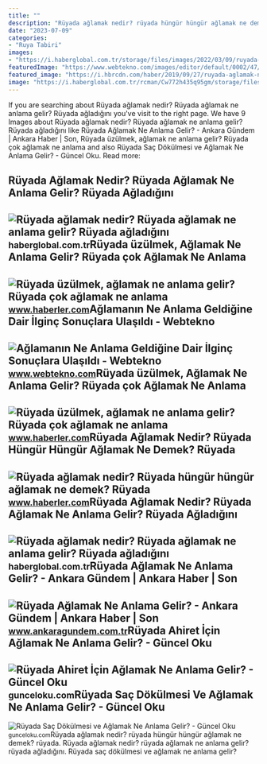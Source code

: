 ```yaml
---
title: ""
description: "Rüyada ağlamak nedir? rüyada hüngür hüngür ağlamak ne demek? rüyada"
date: "2023-07-09"
categories:
- "Ruya Tabiri"
images:
- "https://i.haberglobal.com.tr/storage/files/images/2022/03/09/ruyada-aglamak-nedir-ruyada-aglamak-ne-anlama-gelir-ruyada-agladigini-gormek-ne-demek-57fr.jpg"
featuredImage: "https://www.webtekno.com/images/editor/default/0002/47/13a117ade0647c09a995337d94b20aa8f8fdb093.jpeg"
featured_image: "https://i.hbrcdn.com/haber/2019/09/27/ruyada-aglamak-ne-anlama-gelir-ruyada-aglamak-12470798_9207_m.jpg"
image: "https://i.haberglobal.com.tr/rcman/Cw772h435q95gm/storage/files/images/2022/03/09/ruyada-aglamak-MjQx.jpg"
---
```


If you are searching about Rüyada ağlamak nedir? Rüyada ağlamak ne anlama gelir? Rüyada ağladığını you've visit to the right page. We have 9 Images about Rüyada ağlamak nedir? Rüyada ağlamak ne anlama gelir? Rüyada ağladığını like Rüyada Ağlamak Ne Anlama Gelir? - Ankara Gündem | Ankara Haber | Son, Rüyada üzülmek, ağlamak ne anlama gelir? Rüyada çok ağlamak ne anlama and also Rüyada Saç Dökülmesi ve Ağlamak Ne Anlama Gelir? - Güncel Oku. Read more:

Rüyada Ağlamak Nedir? Rüyada Ağlamak Ne Anlama Gelir? Rüyada Ağladığını
-----------------------------------------------------------------------

 ![Rüyada ağlamak nedir? Rüyada ağlamak ne anlama gelir? Rüyada ağladığını](https://i.haberglobal.com.tr/rcman/Cw772h435q95gm/storage/files/images/2022/03/09/ruyada-aglamak-MjQx.jpg) <small>haberglobal.com.tr</small>Rüyada üzülmek, Ağlamak Ne Anlama Gelir? Rüyada çok Ağlamak Ne Anlama
---------------------------------------------------------------------

 ![Rüyada üzülmek, ağlamak ne anlama gelir? Rüyada çok ağlamak ne anlama](https://i.hbrcdn.com/haber/2019/09/27/ruyada-aglamak-ne-anlama-gelir-ruyada-aglamak-12470798_8368_m.jpg) <small>www.haberler.com</small>Ağlamanın Ne Anlama Geldiğine Dair İlginç Sonuçlara Ulaşıldı - Webtekno
-----------------------------------------------------------------------

 ![Ağlamanın Ne Anlama Geldiğine Dair İlginç Sonuçlara Ulaşıldı - Webtekno](https://www.webtekno.com/images/editor/default/0002/47/13a117ade0647c09a995337d94b20aa8f8fdb093.jpeg) <small>www.webtekno.com</small>Rüyada üzülmek, Ağlamak Ne Anlama Gelir? Rüyada çok Ağlamak Ne Anlama
---------------------------------------------------------------------

 ![Rüyada üzülmek, ağlamak ne anlama gelir? Rüyada çok ağlamak ne anlama](https://i.hbrcdn.com/haber/2019/09/27/ruyada-aglamak-ne-anlama-gelir-ruyada-aglamak-12470798_9207_m.jpg) <small>www.haberler.com</small>Rüyada Ağlamak Nedir? Rüyada Hüngür Hüngür Ağlamak Ne Demek? Rüyada
-------------------------------------------------------------------

 ![Rüyada ağlamak nedir? Rüyada hüngür hüngür ağlamak ne demek? Rüyada](https://i.hbrcdn.com/haber/2022/08/18/ruyada-aglamak-nedir-ruyada-aglamak-ne-anlama-15186694_7144_amp.jpg) <small>www.haberler.com</small>Rüyada Ağlamak Nedir? Rüyada Ağlamak Ne Anlama Gelir? Rüyada Ağladığını
-----------------------------------------------------------------------

 ![Rüyada ağlamak nedir? Rüyada ağlamak ne anlama gelir? Rüyada ağladığını](https://i.haberglobal.com.tr/storage/files/images/2022/03/09/ruyada-aglamak-nedir-ruyada-aglamak-ne-anlama-gelir-ruyada-agladigini-gormek-ne-demek-57fr.jpg) <small>haberglobal.com.tr</small>Rüyada Ağlamak Ne Anlama Gelir? - Ankara Gündem | Ankara Haber | Son
--------------------------------------------------------------------

 ![Rüyada Ağlamak Ne Anlama Gelir? - Ankara Gündem | Ankara Haber | Son](https://www.ankaragundem.com.tr/images/haberler/2020/01/ruyada_aglamak_ne_anlama_gelir_h739_0e922.jpg) <small>www.ankaragundem.com.tr</small>Rüyada Ahiret İçin Ağlamak Ne Anlama Gelir? - Güncel Oku
--------------------------------------------------------

 ![Rüyada Ahiret İçin Ağlamak Ne Anlama Gelir? - Güncel Oku](https://gunceloku.com/uploads/ruyada-ahiret-icin-aglamak-ne-anlama-gelir-6225b5181a9f0.jpg) <small>gunceloku.com</small>Rüyada Saç Dökülmesi Ve Ağlamak Ne Anlama Gelir? - Güncel Oku
-------------------------------------------------------------

 ![Rüyada Saç Dökülmesi ve Ağlamak Ne Anlama Gelir? - Güncel Oku](https://gunceloku.com/uploads/ruyada-sac-dokulmesi-ve-aglamak-ne-anlama-gelir-627a120a1773d.jpg) <small>gunceloku.com</small>Rüyada ağlamak nedir? rüyada hüngür hüngür ağlamak ne demek? rüyada. Rüyada ağlamak nedir? rüyada ağlamak ne anlama gelir? rüyada ağladığını. Rüyada saç dökülmesi ve ağlamak ne anlama gelir?
